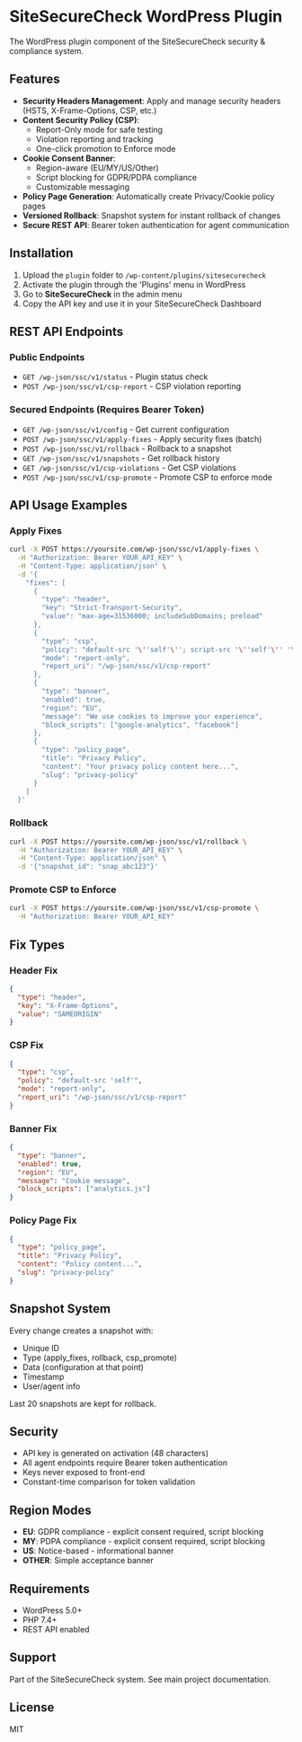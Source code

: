 # SiteSecureCheck WordPress Plugin

The WordPress plugin component of the SiteSecureCheck security & compliance system.

## Features

- **Security Headers Management**: Apply and manage security headers (HSTS, X-Frame-Options, CSP, etc.)
- **Content Security Policy (CSP)**: 
  - Report-Only mode for safe testing
  - Violation reporting and tracking
  - One-click promotion to Enforce mode
- **Cookie Consent Banner**: 
  - Region-aware (EU/MY/US/Other)
  - Script blocking for GDPR/PDPA compliance
  - Customizable messaging
- **Policy Page Generation**: Automatically create Privacy/Cookie policy pages
- **Versioned Rollback**: Snapshot system for instant rollback of changes
- **Secure REST API**: Bearer token authentication for agent communication

## Installation

1. Upload the `plugin` folder to `/wp-content/plugins/sitesecurecheck`
2. Activate the plugin through the 'Plugins' menu in WordPress
3. Go to **SiteSecureCheck** in the admin menu
4. Copy the API key and use it in your SiteSecureCheck Dashboard

## REST API Endpoints

### Public Endpoints

- `GET /wp-json/ssc/v1/status` - Plugin status check
- `POST /wp-json/ssc/v1/csp-report` - CSP violation reporting

### Secured Endpoints (Requires Bearer Token)

- `GET /wp-json/ssc/v1/config` - Get current configuration
- `POST /wp-json/ssc/v1/apply-fixes` - Apply security fixes (batch)
- `POST /wp-json/ssc/v1/rollback` - Rollback to a snapshot
- `GET /wp-json/ssc/v1/snapshots` - Get rollback history
- `GET /wp-json/ssc/v1/csp-violations` - Get CSP violations
- `POST /wp-json/ssc/v1/csp-promote` - Promote CSP to enforce mode

## API Usage Examples

### Apply Fixes

```bash
curl -X POST https://yoursite.com/wp-json/ssc/v1/apply-fixes \
  -H "Authorization: Bearer YOUR_API_KEY" \
  -H "Content-Type: application/json" \
  -d '{
    "fixes": [
      {
        "type": "header",
        "key": "Strict-Transport-Security",
        "value": "max-age=31536000; includeSubDomains; preload"
      },
      {
        "type": "csp",
        "policy": "default-src '\''self'\''; script-src '\''self'\'' '\''unsafe-inline'\''",
        "mode": "report-only",
        "report_uri": "/wp-json/ssc/v1/csp-report"
      },
      {
        "type": "banner",
        "enabled": true,
        "region": "EU",
        "message": "We use cookies to improve your experience",
        "block_scripts": ["google-analytics", "facebook"]
      },
      {
        "type": "policy_page",
        "title": "Privacy Policy",
        "content": "Your privacy policy content here...",
        "slug": "privacy-policy"
      }
    ]
  }'
```

### Rollback

```bash
curl -X POST https://yoursite.com/wp-json/ssc/v1/rollback \
  -H "Authorization: Bearer YOUR_API_KEY" \
  -H "Content-Type: application/json" \
  -d '{"snapshot_id": "snap_abc123"}'
```

### Promote CSP to Enforce

```bash
curl -X POST https://yoursite.com/wp-json/ssc/v1/csp-promote \
  -H "Authorization: Bearer YOUR_API_KEY"
```

## Fix Types

### Header Fix
```json
{
  "type": "header",
  "key": "X-Frame-Options",
  "value": "SAMEORIGIN"
}
```

### CSP Fix
```json
{
  "type": "csp",
  "policy": "default-src 'self'",
  "mode": "report-only",
  "report_uri": "/wp-json/ssc/v1/csp-report"
}
```

### Banner Fix
```json
{
  "type": "banner",
  "enabled": true,
  "region": "EU",
  "message": "Cookie message",
  "block_scripts": ["analytics.js"]
}
```

### Policy Page Fix
```json
{
  "type": "policy_page",
  "title": "Privacy Policy",
  "content": "Policy content...",
  "slug": "privacy-policy"
}
```

## Snapshot System

Every change creates a snapshot with:
- Unique ID
- Type (apply_fixes, rollback, csp_promote)
- Data (configuration at that point)
- Timestamp
- User/agent info

Last 20 snapshots are kept for rollback.

## Security

- API key is generated on activation (48 characters)
- All agent endpoints require Bearer token authentication
- Keys never exposed to front-end
- Constant-time comparison for token validation

## Region Modes

- **EU**: GDPR compliance - explicit consent required, script blocking
- **MY**: PDPA compliance - explicit consent required, script blocking  
- **US**: Notice-based - informational banner
- **OTHER**: Simple acceptance banner

## Requirements

- WordPress 5.0+
- PHP 7.4+
- REST API enabled

## Support

Part of the SiteSecureCheck system. See main project documentation.

## License

MIT
